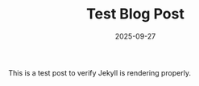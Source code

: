 ﻿---
layout: post
title: "Test Blog Post"
date: 2025-09-27
categories: welding test
---

This is a test post to verify Jekyll is rendering properly.
